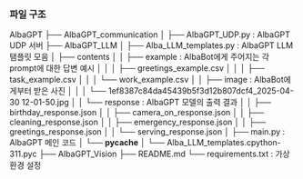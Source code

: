 ### 파일 구조

AlbaGPT
├── AlbaGPT_communication 
│   ├── AlbaGPT_UDP.py : AlbaGPT UDP 서버 
├── AlbaGPT_LLM
│   ├── Alba_LLM_templates.py : AlbaGPT LLM 탬플릿 모음
│   ├── contents
│   │   ├── example : AlbaBot에게 주어지는 각 prompt에 대한 답변 예시
│   │   │   ├── greetings_example.csv
│   │   │   ├── task_example.csv
│   │   │   └── work_example.csv
│   │   ├── image : AlbaBot에게부터 받은 사진
│   │   │   └── 1ef8387c84da45439b5f3d12b807dcf4_2025-04-30 12-01-50.jpg
│   │   └── response : AlbaGPT 모델의 출력 결과
│   │       ├── birthday_response.json
│   │       ├── camera_on_response.json
│   │       ├── cleaning_response.json
│   │       ├── emergency_response.json
│   │       ├── greetings_response.json
│   │       └── serving_response.json
│   ├── main.py : AlbaGPT 메인 코드
│   └── __pycache__
│       └── Alba_LLM_templates.cpython-311.pyc
├── AlbaGPT_Vision
├── README.md
└── requirements.txt : 가상환경 설정